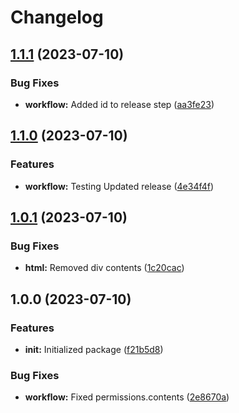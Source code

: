 # Changelog

## [1.1.1](https://github.com/FabioSVBBD/mock-package/compare/v1.1.0...v1.1.1) (2023-07-10)


### Bug Fixes

* **workflow:** Added id to release step ([aa3fe23](https://github.com/FabioSVBBD/mock-package/commit/aa3fe2394079d5bd5902c7883c38f10c85d45262))

## [1.1.0](https://github.com/FabioSVBBD/mock-package/compare/v1.0.1...v1.1.0) (2023-07-10)


### Features

* **workflow:** Testing Updated release ([4e34f4f](https://github.com/FabioSVBBD/mock-package/commit/4e34f4fbd580f98cace269288d4868d2335b4c5f))

## [1.0.1](https://github.com/FabioSVBBD/mock-package/compare/v1.0.0...v1.0.1) (2023-07-10)


### Bug Fixes

* **html:** Removed div contents ([1c20cac](https://github.com/FabioSVBBD/mock-package/commit/1c20caca884dba178923b0fa798b0e54aadbdadc))

## 1.0.0 (2023-07-10)


### Features

* **init:** Initialized package ([f21b5d8](https://github.com/FabioSVBBD/mock-package/commit/f21b5d8c2a0c9372f24457b28596f6dfa2580356))


### Bug Fixes

* **workflow:** Fixed permissions.contents ([2e8670a](https://github.com/FabioSVBBD/mock-package/commit/2e8670af7a0ee09dea091a9ad93444d446670cb5))
